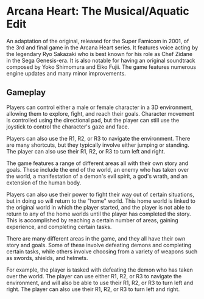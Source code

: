 # Arcana Heart: The Musical/Aquatic Edit

An adaptation of the original, released for the Super Famicom in 2001, of the 3rd and final game in the Arcana Heart series. It features voice acting by the legendary Ryo Sakazaki who is best known for his role as Chef Zidane in the Sega Genesis-era. It is also notable for having an original soundtrack composed by Yoko Shimomura and Eiko Fujii. The game features numerous engine updates and many minor improvements.

## Gameplay

Players can control either a male or female character in a 3D environment, allowing them to explore, fight, and reach their goals. Character movement is controlled using the directional pad, but the player can still use the joystick to control the character's gaze and face.

Players can also use the R1, R2, or R3 to navigate the environment. There are many shortcuts, but they typically involve either jumping or standing. The player can also use their R1, R2, or R3 to turn left and right.

The game features a range of different areas all with their own story and goals. These include the end of the world, an enemy who has taken over the world, a manifestation of a demon's evil spirit, a god's wrath, and an extension of the human body.

Players can also use their power to fight their way out of certain situations, but in doing so will return to the "home" world. This home world is linked to the original world in which the player started, and the player is not able to return to any of the home worlds until the player has completed the story. This is accomplished by reaching a certain number of areas, gaining experience, and completing certain tasks.

There are many different areas in the game, and they all have their own story and goals. Some of these involve defeating demons and completing certain tasks, while others involve choosing from a variety of weapons such as swords, shields, and helmets.

For example, the player is tasked with defeating the demon who has taken over the world. The player can use either R1, R2, or R3 to navigate the environment, and will also be able to use their R1, R2, or R3 to turn left and right. The player can also use their R1, R2, or R3 to turn left and right.